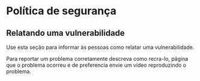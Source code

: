 # Política de segurança

## Relatando uma vulnerabilidade

Use esta seção para informar às pessoas como relatar uma vulnerabilidade.

Para reportar um problema corretamente descreva como recra-lo, página que o problema ocorreu e de preferencia envie um vídeo reproduzindo o problema.
